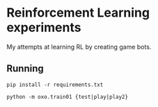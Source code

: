 # Reinforcement Learning experiments
My attempts at learning RL by creating game bots.

## Running
`pip install -r requirements.txt`

`python -m oxo.train01 {test|play|play2}`
